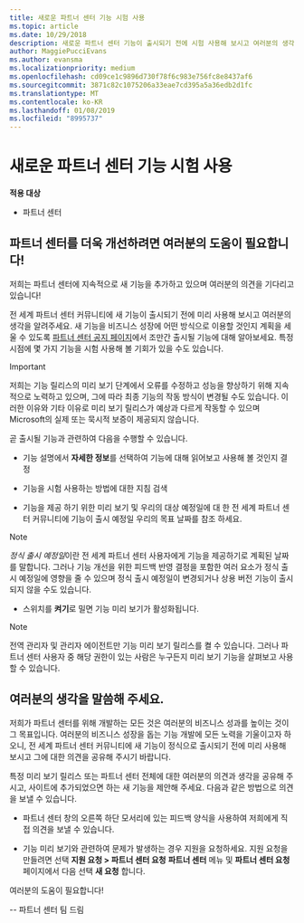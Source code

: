 ```yaml
---
title: 새로운 파트너 센터 기능 시험 사용
ms.topic: article
ms.date: 10/29/2018
description: 새로운 파트너 센터 기능이 출시되기 전에 시험 사용해 보시고 여러분의 생각을 알려주세요. 파트너 센터를 더욱 개선하려면 여러분의 도움이 필요합니다!
author: MaggiePucciEvans
ms.author: evansma
ms.localizationpriority: medium
ms.openlocfilehash: cd09ce1c9896d730f78f6c983e756fc8e8437af6
ms.sourcegitcommit: 3871c82c1075206a33eae7cd395a5a36edb2d1fc
ms.translationtype: MT
ms.contentlocale: ko-KR
ms.lasthandoff: 01/08/2019
ms.locfileid: "8995737"
---
```

# <a name="test-drive-new-partner-center-features"></a>새로운 파트너 센터 기능 시험 사용

**적용 대상**

- 파트너 센터

## <a name="help-shape-the-future-of-partner-center"></a>파트너 센터를 더욱 개선하려면 여러분의 도움이 필요합니다!

저희는 파트너 센터에 지속적으로 새 기능을 추가하고 있으며 여러분의 의견을 기다리고 있습니다! 

전 세계 파트너 센터 커뮤니티에 새 기능이 출시되기 전에 미리 사용해 보시고 여러분의 생각을 알려주세요. 새 기능을 비즈니스 성장에 어떤 방식으로 이용할 것인지 계획을 세울 수 있도록 [파트너 센터 공지 페이지](https://partnercenter.microsoft.com/pcv/announcements)에서 조만간 출시될 기능에 대해 알아보세요. 특정 시점에 몇 가지 기능을 시험 사용해 볼 기회가 있을 수도 있습니다.

> [!IMPORTANT]  
> 저희는 기능 릴리스의 미리 보기 단계에서 오류를 수정하고 성능을 향상하기 위해 지속적으로 노력하고 있으며, 그에 따라 최종 기능의 작동 방식이 변경될 수도 있습니다. 이러한 이유와 기타 이유로 미리 보기 릴리스가 예상과 다르게 작동할 수 있으며 Microsoft의 실제 또는 묵시적 보증이 제공되지 않습니다.

곧 출시될 기능과 관련하여 다음을 수행할 수 있습니다.

- 기능 설명에서 **자세한 정보**를 선택하여 기능에 대해 읽어보고 사용해 볼 것인지 결정 

- 기능을 시험 사용하는 방법에 대한 지침 검색

- 기능을 제공 하기 위한 미리 보기 및 우리의 대상 예정일에 대 한 전 세계 파트너 센터 커뮤니티에 기능이 출시 예정일 우리의 목표 날짜를 참조 하세요.

> [!NOTE]  
>  *정식 출시 예정일*이란 전 세계 파트너 센터 사용자에게 기능을 제공하기로 계획된 날짜를 말합니다. 그러나 기능 개선을 위한 피드백 반영 결정을 포함한 여러 요소가 정식 출시 예정일에 영향을 줄 수 있으며 정식 출시 예정일이 변경되거나 상용 버전 기능이 출시되지 않을 수도 있습니다.  

- 스위치를 **켜기**로 밀면 기능 미리 보기가 활성화됩니다.

> [!NOTE]  
>  전역 관리자 및 관리자 에이전트만 기능 미리 보기 릴리스를 켤 수 있습니다. 그러나 파트너 센터 사용자 중 해당 권한이 있는 사람은 누구든지 미리 보기 기능을 살펴보고 사용할 수 있습니다.
 
## <a name="tell-us-what-you-think"></a>여러분의 생각을 말씀해 주세요.

저희가 파트너 센터를 위해 개발하는 모든 것은 여러분의 비즈니스 성과를 높이는 것이 그 목표입니다. 여러분의 비즈니스 성장을 돕는 기능 개발에 모든 노력을 기울이고자 하오니, 전 세계 파트너 센터 커뮤니티에 새 기능이 정식으로 출시되기 전에 미리 사용해 보시고 그에 대한 의견을 공유해 주시기 바랍니다. 

특정 미리 보기 릴리스 또는 파트너 센터 전체에 대한 여러분의 의견과 생각을 공유해 주시고, 사이트에 추가되었으면 하는 새 기능을 제안해 주세요. 다음과 같은 방법으로 의견을 보낼 수 있습니다.  

-   파트너 센터 창의 오른쪽 하단 모서리에 있는 피드백 양식을 사용하여 저희에게 직접 의견을 보낼 수 있습니다. 

-   기능 미리 보기와 관련하여 문제가 발생하는 경우 지원을 요청하세요. 지원 요청을 만들려면 선택 **지원 요청 > 파트너 센터 요청** **파트너 센터** 메뉴 및 **파트너 센터 요청** 페이지에서 다음 선택 **새 요청** 합니다.

여러분의 도움이 필요합니다!

-- 파트너 센터 팀 드림

